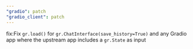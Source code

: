 ```yaml
---
"gradio": patch
"gradio_client": patch
---
```


fix:Fix `gr.load()` for `gr.ChatInterface(save_history=True)` and any Gradio app where the upstream app includes a `gr.State` as input
